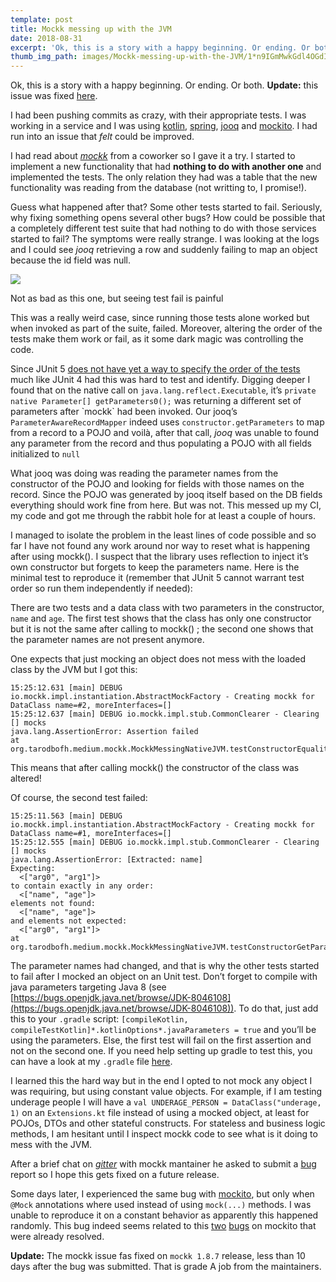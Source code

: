 ```yaml
---
template: post
title: Mockk messing up with the JVM
date: 2018-08-31
excerpt: 'Ok, this is a story with a happy beginning. Or ending. Or both.'
thumb_img_path: images/Mockk-messing-up-with-the-JVM/1*n9IGmMwkGdl4OGdIQpqWdQ.jpeg
---
```

Ok, this is a story with a happy beginning. Or ending. Or both. **Update:** this issue was fixed [here](https://github.com/mockk/mockk/issues/129).

I had been pushing commits as crazy, with their appropriate tests. I was working in a service and I was using [kotlin](https://kotlinlang.org), [spring](https://spring.io/), [jooq](http://www.jooq.org/) and [mockito](https://site.mockito.org/). I had run into an issue that *felt* could be improved.

I had read about [*mockk*](https://mockk.io/) from a coworker so I gave it a try. I started to implement a new functionality that had **nothing to do with another one** and implemented the tests. The only relation they had was a table that the new functionality was reading from the database (not writting to, I promise!).

Guess what happened after that? Some other tests started to fail. Seriously, why fixing something opens several other bugs? How could be possible that a completely different test suite that had nothing to do with those services started to fail? The symptoms were really strange. I was looking at the logs and I could see *jooq* retrieving a row and suddenly failing to map an object because the id field was null.

![](/images/Mockk-messing-up-with-the-JVM/1*n9IGmMwkGdl4OGdIQpqWdQ.jpeg)

<figcaption>Not as bad as this one, but seeing test fail is&nbsp;painful</figcaption>

This was a really weird case, since running those tests alone worked but when invoked as part of the suite, failed. Moreover, altering the order of the tests make them work or fail, as it some dark magic was controlling the code.

Since JUnit 5 [does not have yet a way to specify the order of the tests](https://github.com/junit-team/junit5/issues/13) much like JUnit 4 had this was hard to test and identify. Digging deeper I found that on the native call on `java.lang.reflect.Executable`, it’s `private native Parameter[] getParameters0();` was returning a different set of parameters after \`mockk\` had been invoked. Our jooq’s `ParameterAwareRecordMapper` indeed uses `constructor.getParameters` to map from a record to a POJO and voilà, after that call, *jooq* was unable to found any parameter from the record and thus populating a POJO with all fields initialized to `null`

What jooq was doing was reading the parameter names from the constructor of the POJO and looking for fields with those names on the record. Since the POJO was generated by jooq itself based on the DB fields everything should work fine from here. But was not. This messed up my CI, my code and got me through the rabbit hole for at least a couple of hours.

I managed to isolate the problem in the least lines of code possible and so far I have not found any work around nor way to reset what is happening after using mockk(). I suspect that the library uses reflection to inject it’s own constructor but forgets to keep the parameters name. Here is the minimal test to reproduce it (remember that JUnit 5 cannot warrant test order so run them independently if needed):

<script src="https://gist.github.com/TarodBOFH/fd3c61fdac611fad9678f1d981419cf7.js"></script>

There are two tests and a data class with two parameters in the constructor, `name` and `age`. The first test shows that the class has only one constructor but it is not the same after calling to mockk() ; the second one shows that the parameter names are not present anymore.

One expects that just mocking an object does not mess with the loaded class by the JVM but I got this:

    15:25:12.631 [main] DEBUG io.mockk.impl.instantiation.AbstractMockFactory - Creating mockk for DataClass name=#2, moreInterfaces=[]  
    15:25:12.637 [main] DEBUG io.mockk.impl.stub.CommonClearer - Clearing [] mocks
    java.lang.AssertionError: Assertion failed
    at org.tarodbofh.medium.mockk.MockkMessingNativeJVM.testConstructorEqualityAfterClearMocks(MockkMessingNativeJVM.kt:26)

This means that after calling mockk() the constructor of the class was altered!

Of course, the second test failed:

    15:25:11.563 [main] DEBUG io.mockk.impl.instantiation.AbstractMockFactory - Creating mockk for DataClass name=#1, moreInterfaces=[]  
    15:25:12.555 [main] DEBUG io.mockk.impl.stub.CommonClearer - Clearing [] mocks
    java.lang.AssertionError: [Extracted: name]   
    Expecting:  
      <["arg0", "arg1"]>  
    to contain exactly in any order:  
      <["name", "age"]>  
    elements not found:  
      <["name", "age"]>  
    and elements not expected:  
      <["arg0", "arg1"]>
    at org.tarodbofh.medium.mockk.MockkMessingNativeJVM.testConstructorGetParametersMocked(MockkMessingNativeJVM.kt:44)

The parameter names had changed, and that is why the other tests started to fail after I mocked an object on an Unit test. Don’t forget to compile with java parameters targeting Java 8 (see [https://bugs.openjdk.java.net/browse/JDK-8046108](https://bugs.openjdk.java.net/browse/JDK-8046108)). To do that, just add this to your `.gradle` script: `[compileKotlin, compileTestKotlin]*.kotlinOptions*.javaParameters = true` and you’ll be using the parameters. Else, the first test will fail on the first assertion and not on the second one. If you need help setting up gradle to test this, you can have a look at my `.gradle` file [here](https://gist.github.com/TarodBOFH/5bbb1d1907f2a0e4c7ce58e0fa3560de).

I learned this the hard way but in the end I opted to not mock any object I was requiring, but using constant value objects. For example, if I am testing underage people I will have a `val UNDERAGE_PERSON = DataClass("underage, 1)` on an `Extensions.kt` file instead of using a mocked object, at least for POJOs, DTOs and other stateful constructs. For stateless and business logic methods, I am hesitant until I inspect mockk code to see what is it doing to mess with the JVM.

After a brief chat on [*gitter*](https://gitter.im)  with mockk mantainer he asked to submit a [bug](https://github.com/mockk/mockk/issues/129) report so I hope this gets fixed on a future release.

Some days later, I experienced the same bug with [mockito](https://github.com/mockito/mockito), but only when `@Mock` annotations where used instead of using `mock(...)` methods. I was unable to reproduce it on a constant behavior as apparently this happened randomly. This bug indeed seems related to this [two](https://github.com/mockito/mockito/issues/695) [bugs](https://github.com/mockito/mockito/issues/764) on mockito that were already resolved.

**Update:** The mockk issue fas fixed on `mockk 1.8.7` release, less than 10 days after the bug was submitted. That is grade A job from the maintainers.
